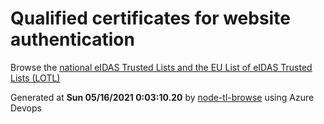 # Qualified certificates for website authentication 
 Browse the [national eIDAS Trusted Lists and the EU List of eIDAS Trusted Lists (LOTL)](https://webgate.ec.europa.eu/tl-browser/#/) 
 
 
Generated at **Sun 05/16/2021  0:03:10.20** by [node-tl-browse](https://github.com/ymedlop/node-tl-browser) using Azure Devops 
